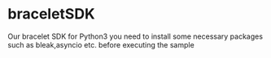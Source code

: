 # braceletSDK
Our bracelet SDK for Python3
you need to install some necessary packages such as bleak,asyncio etc. before executing the sample
